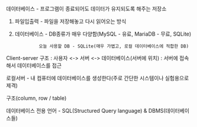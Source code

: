 데이터베이스 - 프로그램이 종료되어도 데이터가 유지되도록 해주는 저장소
1. 파일입출력 - 파일을 저장해놓고 다시 읽어오는 방식
2. 데이터베이스 - DB종류가 매우 다양함(MySQL - 유료, MariaDB - 무료, SQLite)
                
                오늘 사용할 DB - SQLite(매우 가볍고, 로컬 데이터베이스에 적합한 DB)


Client-server 구조 : 사용자 <-> 서버 <-> 데이터베이스(서버에 위치) : 서버에 접속해서 데이터베이스를 접근

로컬서버 - 내 컴퓨터에 데이터베이스를 생성한다(주로 간단한 시스템이나 실험용으로 제격)

구조(column, row / table)

데이터베이스 전용 언어 - SQL(Structured Query language) & DBMS(데이터베이스들)